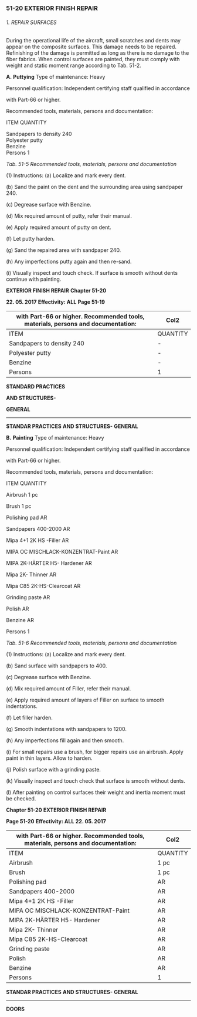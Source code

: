 ### 51-20 EXTERIOR FINISH REPAIR

###### 1. REPAIR SURFACES
During the operational life of the aircraft, small scratches and dents may appear on
the composite surfaces. This damage needs to be repaired. Refinishing of the
damage is permitted as long as there is no damage to the fiber fabrics.
When control surfaces are painted, they must comply with weight and static moment
range according to Tab. 51-2.

**A.** **Puttying**
Type of maintenance: Heavy

Personnel qualification: Independent certifying staff qualified in accordance

with Part-66 or higher.

Recommended tools, materials, persons and documentation:

ITEM QUANTITY

Sandpapers to density 240      
Polyester putty       
Benzine      
Persons 1

_Tab. 51-5 Recommended tools, materials, persons and documentation_

(1) Instructions:
(a) Localize and mark every dent.

(b) Sand the paint on the dent and the surrounding area using
sandpaper 240.

(c) Degrease surface with Benzine.

(d) Mix required amount of putty, refer their manual.

(e) Apply required amount of putty on dent.

(f) Let putty harden.

(g) Sand the repaired area with sandpaper 240.

(h) Any imperfections putty again and then re-sand.

(i) Visually inspect and touch check. If surface is smooth without dents
continue with painting.

**EXTERIOR FINISH REPAIR** **Chapter 51-20**

**22. 05. 2017** **Effectivity: ALL** **Page 51-19**

|with Part-66 or higher. Recommended tools, materials, persons and documentation:|Col2|
|---|---|
|ITEM|QUANTITY|
|Sandpapers to density 240|-|
|Polyester putty|-|
|Benzine|-|
|Persons|1|


**STANDARD PRACTICES**

**AND STRUCTURES-**

**GENERAL**


-----

**STANDAR PRACTICES**
**AND STRUCTURES-**
**GENERAL**

**B.** **Painting**
Type of maintenance: Heavy

Personnel qualification: Independent certifying staff qualified in accordance

with Part-66 or higher.

Recommended tools, materials, persons and documentation:

ITEM QUANTITY

Airbrush 1 pc

Brush 1 pc

Polishing pad AR

Sandpapers 400-2000 AR

Mipa 4+1 2K HS -Filler AR

MIPA OC MISCHLACK-KONZENTRAT-Paint AR

MIPA 2K-HÄRTER H5- Hardener AR

Mipa 2K- Thinner AR

Mipa C85 2K-HS-Clearcoat AR

Grinding paste AR

Polish AR

Benzine AR

Persons 1

_Tab. 51-6 Recommended tools, materials, persons and documentation_

(1) Instructions:
(a) Localize and mark every dent.

(b) Sand surface with sandpapers to 400.

(c) Degrease surface with Benzine.

(d) Mix required amount of Filler, refer their manual.

(e) Apply required amount of layers of Filler on surface to smooth
indentations.

(f) Let filler harden.

(g) Smooth indentations with sandpapers to 1200.

(h) Any imperfections fill again and then smooth.

(i) For small repairs use a brush, for bigger repairs use an airbrush.
Apply paint in thin layers. Allow to harden.

(j) Polish surface with a grinding paste.

(k) Visually inspect and touch check that surface is smooth without
dents.

(l) After painting on control surfaces their weight and inertia moment
must be checked.

**Chapter 51-20** **EXTERIOR FINISH REPAIR**

**Page 51-20** **Effectivity: ALL** **22. 05. 2017**

|with Part-66 or higher. Recommended tools, materials, persons and documentation:|Col2|
|---|---|
|ITEM|QUANTITY|
|Airbrush|1 pc|
|Brush|1 pc|
|Polishing pad|AR|
|Sandpapers 400-2000|AR|
|Mipa 4+1 2K HS -Filler|AR|
|MIPA OC MISCHLACK-KONZENTRAT-Paint|AR|
|MIPA 2K-HÄRTER H5- Hardener|AR|
|Mipa 2K- Thinner|AR|
|Mipa C85 2K-HS-Clearcoat|AR|
|Grinding paste|AR|
|Polish|AR|
|Benzine|AR|
|Persons|1|


**STANDAR PRACTICES**
**AND STRUCTURES-**
**GENERAL**


-----

**DOORS**

